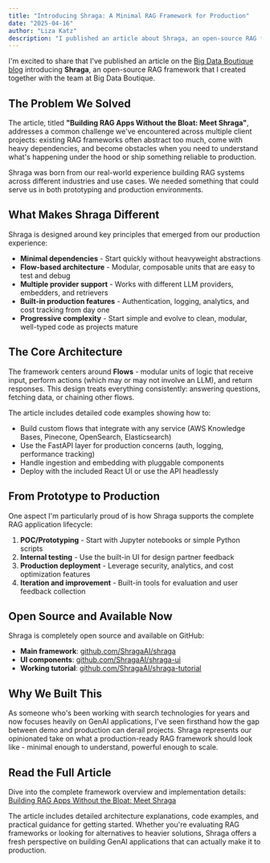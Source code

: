 ```yaml
---
title: "Introducing Shraga: A Minimal RAG Framework for Production"
date: "2025-04-16"
author: "Liza Katz"
description: "I published an article about Shraga, an open-source RAG framework I created with Big Data Boutique - designed to build production-ready GenAI applications without the bloat."
---
```


I'm excited to share that I've published an article on the [Big Data Boutique blog](https://bigdataboutique.com/blog/building-rag-apps-without-the-bloat-meet-shraga-c6cb31) introducing **Shraga**, an open-source RAG framework that I created together with the team at Big Data Boutique.

## The Problem We Solved

The article, titled **"Building RAG Apps Without the Bloat: Meet Shraga"**, addresses a common challenge we've encountered across multiple client projects: existing RAG frameworks often abstract too much, come with heavy dependencies, and become obstacles when you need to understand what's happening under the hood or ship something reliable to production.

Shraga was born from our real-world experience building RAG systems across different industries and use cases. We needed something that could serve us in both prototyping and production environments.

## What Makes Shraga Different

Shraga is designed around key principles that emerged from our production experience:

- **Minimal dependencies** - Start quickly without heavyweight abstractions
- **Flow-based architecture** - Modular, composable units that are easy to test and debug
- **Multiple provider support** - Works with different LLM providers, embedders, and retrievers
- **Built-in production features** - Authentication, logging, analytics, and cost tracking from day one
- **Progressive complexity** - Start simple and evolve to clean, modular, well-typed code as projects mature

## The Core Architecture

The framework centers around **Flows** - modular units of logic that receive input, perform actions (which may or may not involve an LLM), and return responses. This design treats everything consistently: answering questions, fetching data, or chaining other flows.

The article includes detailed code examples showing how to:
- Build custom flows that integrate with any service (AWS Knowledge Bases, Pinecone, OpenSearch, Elasticsearch)
- Use the FastAPI layer for production concerns (auth, logging, performance tracking)
- Handle ingestion and embedding with pluggable components
- Deploy with the included React UI or use the API headlessly

## From Prototype to Production

One aspect I'm particularly proud of is how Shraga supports the complete RAG application lifecycle:

1. **POC/Prototyping** - Start with Jupyter notebooks or simple Python scripts
2. **Internal testing** - Use the built-in UI for design partner feedback
3. **Production deployment** - Leverage security, analytics, and cost optimization features
4. **Iteration and improvement** - Built-in tools for evaluation and user feedback collection

## Open Source and Available Now

Shraga is completely open source and available on GitHub:
- **Main framework**: [github.com/ShragaAI/shraga](https://github.com/ShragaAI/shraga)
- **UI components**: [github.com/ShragaAI/shraga-ui](https://github.com/ShragaAI/shraga-ui)
- **Working tutorial**: [github.com/ShragaAI/shraga-tutorial](https://github.com/ShragaAI/shraga-tutorial)

## Why We Built This

As someone who's been working with search technologies for years and now focuses heavily on GenAI applications, I've seen firsthand how the gap between demo and production can derail projects. Shraga represents our opinionated take on what a production-ready RAG framework should look like - minimal enough to understand, powerful enough to scale.

## Read the Full Article

Dive into the complete framework overview and implementation details: [Building RAG Apps Without the Bloat: Meet Shraga](https://bigdataboutique.com/blog/building-rag-apps-without-the-bloat-meet-shraga-c6cb31)

The article includes detailed architecture explanations, code examples, and practical guidance for getting started. Whether you're evaluating RAG frameworks or looking for alternatives to heavier solutions, Shraga offers a fresh perspective on building GenAI applications that can actually make it to production.
